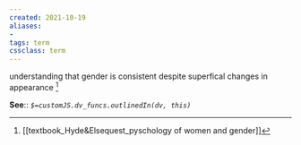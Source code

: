```yaml
---
created: 2021-10-19
aliases:
- 
tags: term
cssclass: term
---
```


understanding that gender is consistent despite superfical changes in appearance [^1]

**See**::
*`$=customJS.dv_funcs.outlinedIn(dv, this)`*

[^1]: [[textbook_Hyde&Elsequest_pyschology of women and gender]]

